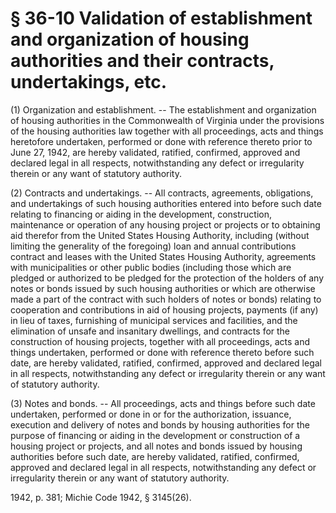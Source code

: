 # § 36-10 Validation of establishment and organization of housing authorities and their contracts, undertakings, etc.

<p>(1) Organization and establishment. -- The establishment and organization of housing authorities in the Commonwealth of Virginia under the provisions of the housing authorities law together with all proceedings, acts and things heretofore undertaken, performed or done with reference thereto prior to June 27, 1942, are hereby validated, ratified, confirmed, approved and declared legal in all respects, notwithstanding any defect or irregularity therein or any want of statutory authority.</p><p>(2) Contracts and undertakings. -- All contracts, agreements, obligations, and undertakings of such housing authorities entered into before such date relating to financing or aiding in the development, construction, maintenance or operation of any housing project or projects or to obtaining aid therefor from the United States Housing Authority, including (without limiting the generality of the foregoing) loan and annual contributions contract and leases with the United States Housing Authority, agreements with municipalities or other public bodies (including those which are pledged or authorized to be pledged for the protection of the holders of any notes or bonds issued by such housing authorities or which are otherwise made a part of the contract with such holders of notes or bonds) relating to cooperation and contributions in aid of housing projects, payments (if any) in lieu of taxes, furnishing of municipal services and facilities, and the elimination of unsafe and insanitary dwellings, and contracts for the construction of housing projects, together with all proceedings, acts and things undertaken, performed or done with reference thereto before such date, are hereby validated, ratified, confirmed, approved and declared legal in all respects, notwithstanding any defect or irregularity therein or any want of statutory authority.</p><p>(3) Notes and bonds. -- All proceedings, acts and things before such date undertaken, performed or done in or for the authorization, issuance, execution and delivery of notes and bonds by housing authorities for the purpose of financing or aiding in the development or construction of a housing project or projects, and all notes and bonds issued by housing authorities before such date, are hereby validated, ratified, confirmed, approved and declared legal in all respects, notwithstanding any defect or irregularity therein or any want of statutory authority.</p><p>1942, p. 381; Michie Code 1942, § 3145(26).</p>
